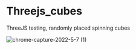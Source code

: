 # Threejs_cubes
ThreeJS testing, randomly placed spinning cubes

![chrome-capture-2022-5-7 (1)](https://user-images.githubusercontent.com/74067579/172350002-07378382-16d9-44ea-b2bc-9fb67c1ce971.gif)
